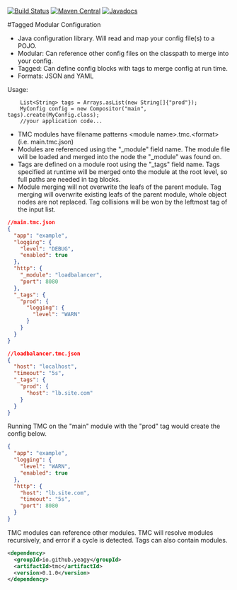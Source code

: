 [![Build Status](https://travis-ci.org/yeagy/tmc.svg?branch=master)](https://travis-ci.org/yeagy/tmc)
[![Maven Central](https://maven-badges.herokuapp.com/maven-central/io.github.yeagy/tmc/badge.svg)](https://maven-badges.herokuapp.com/maven-central/io.github.yeagy/tmc)
[![Javadocs](http://javadoc-badge.appspot.com/io.github.yeagy/tmc.svg?label=javadocs)](http://javadoc-badge.appspot.com/io.github.yeagy/tmc)

#Tagged Modular Configuration
* Java configuration library. Will read and map your config file(s) to a POJO.
* Modular: Can reference other config files on the classpath to merge into your config.
* Tagged: Can define config blocks with tags to merge config at run time.
* Formats: JSON and YAML

Usage:
```
    List<String> tags = Arrays.asList(new String[]{"prod"});
    MyConfig config = new Compositor("main", tags).create(MyConfig.class);
    //your application code...
```

* TMC modules have filename patterns \<module name\>.tmc.\<format\> (i.e. main.tmc.json)
* Modules are referenced using the "_module" field name. The module file will be loaded and merged into the node the "_module" was found on.
* Tags are defined on a module root using the "_tags" field name. Tags specified at runtime will be merged onto the module at the root level, so full paths are needed in tag blocks.
* Module merging will not overwrite the leafs of the parent module. Tag merging will overwrite existing leafs of the parent module, whole object nodes are not replaced. Tag collisions will be won by the leftmost tag of the input list.
```json
//main.tmc.json
{
  "app": "example",
  "logging": {
    "level": "DEBUG",
    "enabled": true
  },
  "http": {
    "_module": "loadbalancer",
    "port": 8080
  },
  "_tags": {
    "prod": {
      "logging": {
        "level": "WARN"
      }
    }
  }
}
```
```json
//loadbalancer.tmc.json
{
  "host": "localhost",
  "timeout": "5s",
  "_tags": {
    "prod": {
      "host": "lb.site.com"
    }
  }
}
```
Running TMC on the "main" module with the "prod" tag would create the config below.
```json
{
  "app": "example",
  "logging": {
    "level": "WARN",
    "enabled": true
  },
  "http": {
    "host": "lb.site.com",
    "timeout": "5s",
    "port": 8080
  }
}
```
TMC modules can reference other modules. TMC will resolve modules recursively, and error if a cycle is detected. Tags can also contain modules.
```xml
<dependency>
  <groupId>io.github.yeagy</groupId>
  <artifactId>tmc</artifactId>
  <version>0.1.0</version>
</dependency>
```